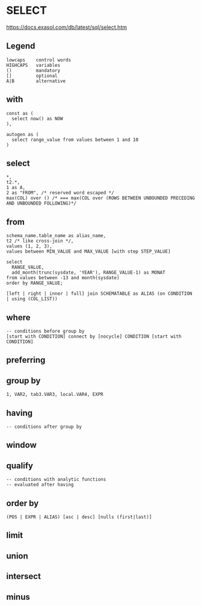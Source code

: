 # SELECT
https://docs.exasol.com/db/latest/sql/select.htm

## Legend
    lowcaps    control words
    HIGHCAPS   variables
    ()         mandatory
    []         optional
    A|B        alternative


## with
    const as (
      select now() as NOW
    ),

    autogen as (
      select range_value from values between 1 and 10
    )

## select
    *,
    t2.*,
    1 as A,
    2 as "FROM", /* reserved word escaped */
    max(COL) over () /* === max(COL over (ROWS BETWEEN UNBOUNDED PRECEDING AND UNBOUNDED FOLLOWING)*/

## from 
    schema_name.table_name as alias_name, 
    t2 /* like cross-join */,
    values (1, 2, 3),
    values between MIN_VALUE and MAX_VALUE [with step STEP_VALUE]

    select 
      RANGE_VALUE, 
      add_month(trunc(sysdate, 'YEAR'), RANGE_VALUE-1) as MONAT 
    from values between -13 and month(sysdate) 
    order by RANGE_VALUE;

    [left | right | inner | full] join SCHEMATABLE as ALIAS (on CONDITION | using (COL_LIST))

## where
    -- conditions before group by
    [start with CONDITION] connect by [nocycle] CONDITION [start with CONDITION]
## preferring
## group by
    1, VAR2, tab3.VAR3, local.VAR4, EXPR
## having
    -- conditions after group by
## window
## qualify
    -- conditions with analytic functions
    -- evaluated after having
## order by
    (POS | EXPR | ALIAS) [asc | desc] [nulls (first|last)]
## limit


## union
## intersect
## minus